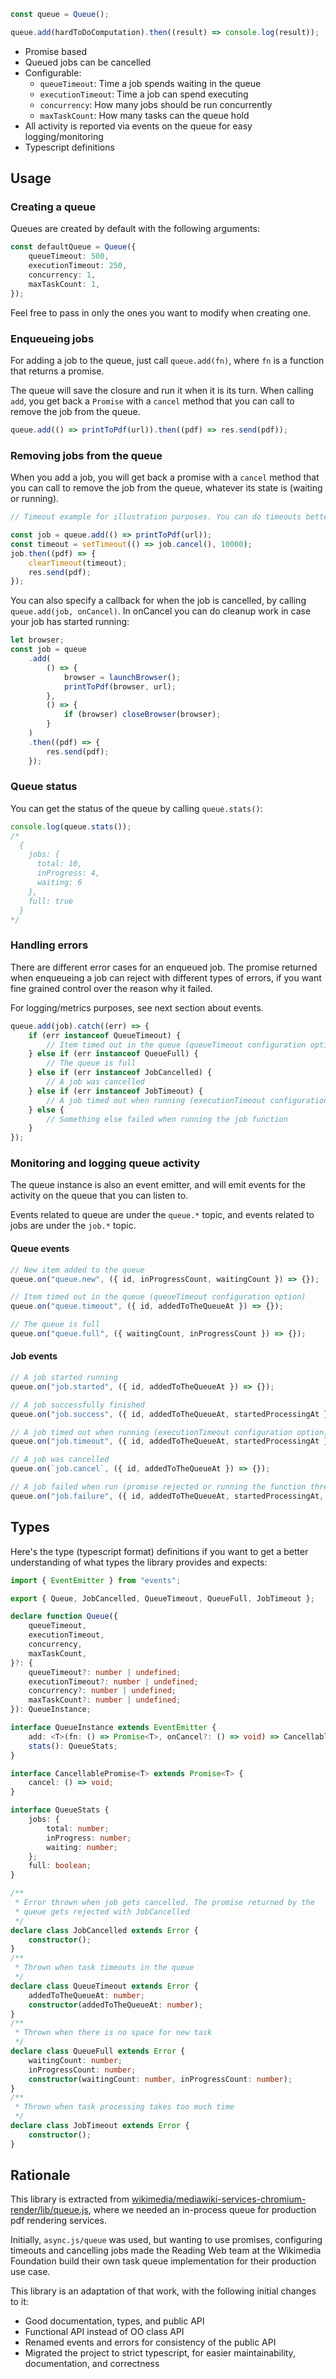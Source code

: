 ```js
const queue = Queue();

queue.add(hardToDoComputation).then((result) => console.log(result));
```

-   Promise based
-   Queued jobs can be cancelled
-   Configurable:
    -   `queueTimeout`: Time a job spends waiting in the queue
    -   `executionTimeout`: Time a job can spend executing
    -   `concurrency`: How many jobs should be run concurrently
    -   `maxTaskCount`: How many tasks can the queue hold
-   All activity is reported via events on the queue for easy logging/monitoring
-   Typescript definitions

## Usage

### Creating a queue

Queues are created by default with the following arguments:

```ts
const defaultQueue = Queue({
    queueTimeout: 500,
    executionTimeout: 250,
    concurrency: 1,
    maxTaskCount: 1,
});
```

Feel free to pass in only the ones you want to modify when creating one.

### Enqueueing jobs

For adding a job to the queue, just call `queue.add(fn)`, where `fn` is a
function that returns a promise.

The queue will save the closure and run it when it is its turn. When calling
`add`, you get back a `Promise` with a `cancel` method that you can call to
remove the job from the queue.

```ts
queue.add(() => printToPdf(url)).then((pdf) => res.send(pdf));
```

### Removing jobs from the queue

When you add a job, you will get back a promise with a `cancel` method that you
can call to remove the job from the queue, whatever its state is (waiting or
running).

```ts
// Timeout example for illustration purposes. You can do timeouts better with the queue parameters though.

const job = queue.add(() => printToPdf(url));
const timeout = setTimeout(() => job.cancel(), 10000);
job.then((pdf) => {
    clearTimeout(timeout);
    res.send(pdf);
});
```

You can also specify a callback for when the job is cancelled, by calling
`queue.add(job, onCancel)`. In onCancel you can do cleanup work in case your job
has started running:

```ts
let browser;
const job = queue
    .add(
        () => {
            browser = launchBrowser();
            printToPdf(browser, url);
        },
        () => {
            if (browser) closeBrowser(browser);
        }
    )
    .then((pdf) => {
        res.send(pdf);
    });
```

### Queue status

You can get the status of the queue by calling `queue.stats()`:

```ts
console.log(queue.stats());
/*
  {
    jobs: {
      total: 10,
      inProgress: 4,
      waiting: 6
    },
    full: true
  }
*/
```

### Handling errors

There are different error cases for an enqueued job. The promise returned when
enqueueing a job can reject with different types of errors, if you want fine
grained control over the reason why it failed.

For logging/metrics purposes, see next section about events.

```ts
queue.add(job).catch((err) => {
    if (err instanceof QueueTimeout) {
        // Item timed out in the queue (queueTimeout configuration option)
    } else if (err instanceof QueueFull) {
        // The queue is full
    } else if (err instanceof JobCancelled) {
        // A job was cancelled
    } else if (err instanceof JobTimeout) {
        // A job timed out when running (executionTimeout configuration option)
    } else {
        // Something else failed when running the job function
    }
});
```

### Monitoring and logging queue activity

The queue instance is also an event emitter, and will emit events for the
activity on the queue that you can listen to.

Events related to queue are under the `queue.*` topic, and events related to
jobs are under the `job.*` topic.

#### Queue events

```ts
// New item added to the queue
queue.on("queue.new", ({ id, inProgressCount, waitingCount }) => {});

// Item timed out in the queue (queueTimeout configuration option)
queue.on("queue.timeout", ({ id, addedToTheQueueAt }) => {});

// The queue is full
queue.on("queue.full", ({ waitingCount, inProgressCount }) => {});
```

#### Job events

```ts
// A job started running
queue.on("job.started", ({ id, addedToTheQueueAt }) => {});

// A job successfully finished
queue.on("job.success", ({ id, addedToTheQueueAt, startedProcessingAt }) => {});

// A job timed out when running (executionTimeout configuration option)
queue.on("job.timeout", ({ id, addedToTheQueueAt, startedProcessingAt }) => {});

// A job was cancelled
queue.on(`job.cancel`, ({ id, addedToTheQueueAt }) => {});

// A job failed when run (promise rejected or running the function threw)
queue.on("job.failure", ({ id, addedToTheQueueAt, startedProcessingAt, err }) => {});
```

## Types

Here's the type (typescript format) definitions if you want to get a better
understanding of what types the library provides and expects:

```ts
import { EventEmitter } from "events";

export { Queue, JobCancelled, QueueTimeout, QueueFull, JobTimeout };

declare function Queue({
    queueTimeout,
    executionTimeout,
    concurrency,
    maxTaskCount,
}?: {
    queueTimeout?: number | undefined;
    executionTimeout?: number | undefined;
    concurrency?: number | undefined;
    maxTaskCount?: number | undefined;
}): QueueInstance;

interface QueueInstance extends EventEmitter {
    add: <T>(fn: () => Promise<T>, onCancel?: () => void) => CancellablePromise<T>;
    stats(): QueueStats;
}

interface CancellablePromise<T> extends Promise<T> {
    cancel: () => void;
}

interface QueueStats {
    jobs: {
        total: number;
        inProgress: number;
        waiting: number;
    };
    full: boolean;
}

/**
 * Error thrown when job gets cancelled. The promise returned by the
 * queue gets rejected with JobCancelled
 */
declare class JobCancelled extends Error {
    constructor();
}
/**
 * Thrown when task timeouts in the queue
 */
declare class QueueTimeout extends Error {
    addedToTheQueueAt: number;
    constructor(addedToTheQueueAt: number);
}
/**
 * Thrown when there is no space for new task
 */
declare class QueueFull extends Error {
    waitingCount: number;
    inProgressCount: number;
    constructor(waitingCount: number, inProgressCount: number);
}
/**
 * Thrown when task processing takes too much time
 */
declare class JobTimeout extends Error {
    constructor();
}
```

## Rationale

This library is extracted from
[wikimedia/mediawiki-services-chromium-render/lib/queue.js](https://github.com/wikimedia/mediawiki-services-chromium-render/blob/6ba6069eb46e803f9249226dbca0222c34b3cac3/lib/queue.js),
where we needed an in-process queue for production pdf rendering services.

Initially, `async.js/queue` was used, but wanting to use promises, configuring
timeouts and cancelling jobs made the Reading Web team at the Wikimedia
Foundation build their own task queue implementation for their production use
case.

This library is an adaptation of that work, with the following initial changes
to it:

-   Good documentation, types, and public API
-   Functional API instead of OO class API
-   Renamed events and errors for consistency of the public API
-   Migrated the project to strict typescript, for easier maintainability,
    documentation, and correctness
